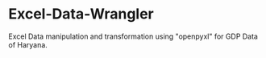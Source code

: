 # Excel-Data-Wrangler
Excel Data manipulation and transformation using "openpyxl" for GDP Data of Haryana.
